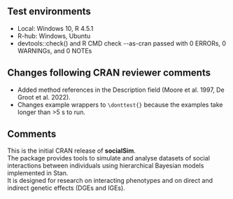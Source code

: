 ## Test environments
* Local: Windows 10, R 4.5.1  
* R-hub: Windows, Ubuntu  
* devtools::check() and R CMD check --as-cran passed with 0 ERRORs, 0 WARNINGs, and 0 NOTEs  

## Changes following CRAN reviewer comments
- Added method references in the Description field (Moore et al. 1997, De Groot et al. 2022). 
- Changes example wrappers to `\donttest{}` because the examples take longer than >5 s to run.

## Comments
This is the initial CRAN release of **socialSim**.  
The package provides tools to simulate and analyse datasets of social interactions between individuals using hierarchical Bayesian models implemented in Stan.  
It is designed for research on interacting phenotypes and on direct and indirect genetic effects (DGEs and IGEs).

